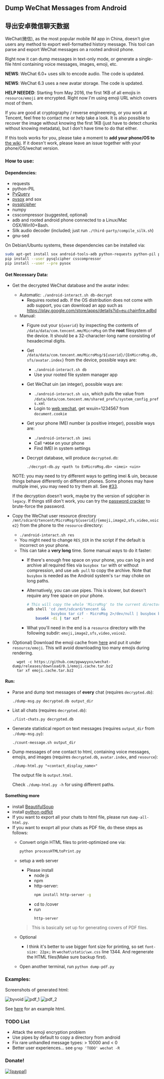 ## Dump WeChat Messages from Android

## 导出安卓微信聊天数据

WeChat(微信), as the most popular mobile IM app in China, doesn't give users any method to export well-formatted history message.
This tool can parse and export WeChat messages on a rooted android phone.

Right now it can dump messages in text-only mode, or generate a single-file html containing voice messages, images, emoji, etc.

__NEWS__: WeChat 6.0+ uses silk to encode audio. The code is updated.

__NEWS__: WeChat 6.3 uses a new avatar storage. The code is updated.

__HELP NEEDED__: Starting from May 2016, the first 1KB of all emojis in `resource/emoji` are encrypted. Right now I'm using emoji URL which covers most of them.

If you are good at cryptography / reverse engineereing, or you work at Tencent, feel free to contact me or help take a look.
It is also possible to recover the image without knowing the first 1KB (just have to detect chunks without knowing metadata), but I don't have time to do that either.

If this tools works for you, please take a moment to __add your phone/OS to__ [the wiki](https://github.com/ppwwyyxx/wechat-dump/wiki).
If it doesn't work, please leave an issue together with your phone/OS/wechat version.

### How to use:

#### Dependencies:

+ requests
+ python-PIL
+ [PyQuery](https://pypi.python.org/pypi/pyquery/1.2.1)
+ [pysox](https://pypi.python.org/pypi/pysox/0.3.6.alpha) and sox
+ [pysqlcipher](https://pypi.python.org/pypi/pysqlcipher)
+ numpy
+ csscompressor (suggested, optional)
+ adb and rooted android phone connected to a Linux/Mac OSX/Win10+Bash.
+ Silk audio decoder (included; just run `./third-party/compile_silk.sh`)
+ gnu-sed

On Debian/Ubuntu systems, these dependencies can be installed via:

```sh
sudo apt-get install sox android-tools-adb python-requests python-pil python-pyquery python-numpy libsox-dev libsqlite3-dev libsqlcipher-dev
pip install --user pysqlcipher csscompressor
pip install --user --pre pysox
```

#### Get Necessary Data:

+ Get the decrypted WeChat database and the avatar index:
	+ Automatic: `./android-interact.sh db-decrypt`
		+ Requires rooted adb. If the OS distribution does not come with adb support, you can download an app such as https://play.google.com/store/apps/details?id=eu.chainfire.adbd
	+ Manual:
		+ Figure out your `${userid}` by inspecting the contents of `/data/data/com.tencent.mm/MicroMsg` on the __root__ filesystem of the device. It should be a 32-character-long name consisting of hexadecimal digits.
		+ Get `/data/data/com.tencent.mm/MicroMsg/${userid}/{EnMicroMsg.db,sfs/avatar.index}` from the device, possible ways are:
			+ `./android-interact.sh db`
			+ Use your rooted file system manager app
		+ Get WeChat uin (an integer), possible ways are:
			+ `./android-interact.sh uin`, which pulls the value from `/data/data/com.tencent.mm/shared_prefs/system_config_prefs.xml`
			+ Login to [web wechat](https://wx.qq.com), get wxuin=1234567 from `document.cookie`
		+ Get your phone IMEI number (a positive integer), possible ways are:
			+ `./android-interact.sh imei`
			+ Call `*#06#` on your phone
			+ Find IMEI in system settings
		+ Decrypt database, will produce `decrypted.db`:

            ```
            ./decrypt-db.py <path to EnMicroMsg.db> <imei> <uin>
            ```

    NOTE: you may need to try different ways to getting imei & uin,
    because things behave differently on different phones.
		Some phones may have multiple imei, you may need to try them all. See [#33](https://github.com/ppwwyyxx/wechat-dump/issues/33).

    If the decryption doesn't work, maybe try the version of sqlcipher in `legacy`.
		If things still don't work, you can try the [password cracker](https://github.com/chg-hou/EnMicroMsg.db-Password-Cracker)
		to brute-force the password.

+ Copy the WeChat user resource directory `/mnt/sdcard/tencent/MicroMsg/${userid}/{emoji,image2,sfs,video,voice2}` from the phone to the `resource` directory:
	+ `./android-interact.sh res`
	+ You might need to change `RES_DIR` in the script if the default is incorrect on your phone.
	+ This can take a __very long__ time. Some manual ways to do it faster:
        + If there's enough free space on your phone, you can log in and archive all required files via `busybox tar` with or without compression,
				and use `adb pull` to copy the archive. Note that `busybox` is needed as the Android system's `tar` may choke on long paths.
        + Alternatively, you can use pipes. This is slower, but doesn't require any free space on your phone.
            ```sh
            # This will copy the whole 'MicroMsg' to the current directory:
            adb shell 'cd /mnt/sdcard/tencent &&
                       busybox tar czf - MicroMsg 2>/dev/null | busybox base64' |
                base64 -di | tar xzf -
            ```

		+ What you'll need in the end is a `resource` directory with the following subdir: `emoji,image2,sfs,video,voice2`.

+ (Optional) Download the emoji cache from [here](https://github.com/ppwwyyxx/wechat-dump/releases/download/0.1/emoji.cache.tar.bz2)
	and put it under `resource/emoji`. This will avoid downloading too many emojis during rendering.

        wget -c https://github.com/ppwwyyxx/wechat-dump/releases/download/0.1/emoji.cache.tar.bz2
        tar xf emoji.cache.tar.bz2

#### Run:
+ Parse and dump text messages of __every__ chat (requires `decrypted.db`):

    ```
    ./dump-msg.py decrypted.db output_dir
    ```

+ List all chats (requires `decrypted.db`):

    ```
    ./list-chats.py decrypted.db
    ```

+ Generate statistical report on text messages (requires `output_dir` from `./dump-msg.py`):

    ```
    ./count-message.sh output_dir
    ```

+ Dump messages of one contact to html, containing voice messages, emojis, and images (requires `decrypted.db`, `avatar.index`, and `resource`):

    ```
    ./dump-html.py "<contact_display_name>"
    ```

    The output file is `output.html`.

    Check `./dump-html.py -h` for using different paths.

#### Something more

+ install [BeautifulSoup](https://www.crummy.com/software/BeautifulSoup/bs4/doc/#installing-beautiful-soup)
+ install [python-pdfkit](https://pypi.python.org/pypi/pdfkit)
+ If you want to export all your chats to html file, please run     `dump-all-html.py`.
+ If you want to exoprt all your chats as PDF file, do these steps as follows:
    + Convert origin HTML files to print-optimized one via:
        ``` sh
        python processHTMLtoPrint.py
        ```
    + setup a web server
      + Please install
        + node js
        + npm
        + http-server:
            ``` sh
            npm install http-server -g
            ```
        + cd to /cover
        + run
            ```
            http-server
            ```
      > This is basically set up for generating covers of PDF files.

    + Optional
        + I think it's better to use bigger font size for printing, so set
`font-size: 22px;` in `wechat\static\wx.css` line 1344. And regenerate the HTML files(Make sure backup first). 
    + Open another terminal, run `python dump-pdf.py`


### Examples:
Screenshots of generated html:

![byvoid](https://github.com/ppwwyyxx/wechat-dump/raw/master/screenshots/byvoid.jpg)
![pdf_1](https://github.com/eliiik/wechat-dump/raw/master/screenshots/wechat_pdf_screenshot_1.png)
![pdf_2](https://github.com/eliiik/wechat-dump/raw/master/screenshots/wechat_pdf_screenshot_2.png)

See [here](http://ppwwyyxx.com/static/wechat/example.html) for an example html.

### TODO List
+ Attack the emoji encryption problem
+ Use pipes by default to copy a directory from android
+ Fix rare unhandled message types: > 10000 and < 0
+ Better user experiences... see `grep 'TODO' wechat -R`


### Donate!
<a href="https://www.paypal.com/cgi-bin/webscr?cmd=_donations&business=7BC299GRDLEDU&lc=US&item_name=wechat%2ddump&item_number=wechat%2ddump&currency_code=USD&bn=PP%2dDonationsBF%3abtn_donate_SM%2egif%3aNonHosted">
<img src="https://img.shields.io/badge/Paypal-Buy%20a%20Drink-blue.svg" alt="[paypal]" />
</a>
